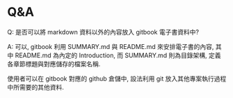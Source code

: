 # Q&A

Q: 是否可以將 markdown 資料以外的內容放入 gitbook 電子書資料中?

A: 可以, gitbook 利用 SUMMARY.md 與 README.md 來安排電子書的內容, 其中 README.md 為內定的 Introduction, 而 SUMMARY.md 則為目錄架構, 定義各章節標題與對應儲存的檔案名稱.

使用者可以在 gitbook 對應的 github 倉儲中, 設法利用 git 放入其他專案執行過程中所需要的其他資料.


